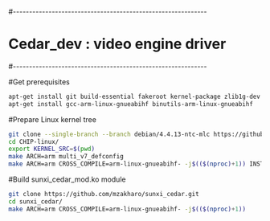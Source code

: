 #------------------------------------------------------------
# Cedar_dev : video engine driver
#------------------------------------------------------------

#Get prerequisites
```bash
apt-get install git build-essential fakeroot kernel-package zlib1g-dev libncurses5-dev lzop
apt-get install gcc-arm-linux-gnueabihf binutils-arm-linux-gnueabihf
```
#Prepare Linux kernel tree
```bash
git clone --single-branch --branch debian/4.4.13-ntc-mlc https://github.com/NextThingCo/CHIP-linux.git
cd CHIP-linux/
export KERNEL_SRC=$(pwd)
make ARCH=arm multi_v7_defconfig
make ARCH=arm CROSS_COMPILE=arm-linux-gnueabihf- -j$(($(nproc)+1)) INSTALL_MOD_PATH=$WORKSPACE modules
```
#Build sunxi_cedar_mod.ko module
```bash
git clone https://github.com/mzakharo/sunxi_cedar.git
cd sunxi_cedar/
make ARCH=arm CROSS_COMPILE=arm-linux-gnueabihf- -j$(($(nproc)+1))
```

